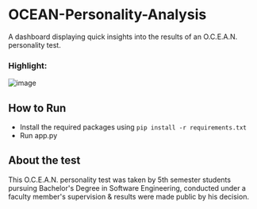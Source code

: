 # OCEAN-Personality-Analysis

A dashboard displaying quick insights into the results of an O.C.E.A.N. personality test.

### Highlight:
![image](https://github.com/SyedBaqarAbbas/OCEAN-Personality-Analysis/assets/73883918/52b3a782-33ab-42fe-902c-ca10243ba60a)

## How to Run
- Install the required packages using `pip install -r requirements.txt`
- Run app.py

## About the test
This O.C.E.A.N. personality test was taken by 5th semester students pursuing Bachelor's Degree in Software Engineering, conducted under a faculty member's supervision & results were made public by his decision.
